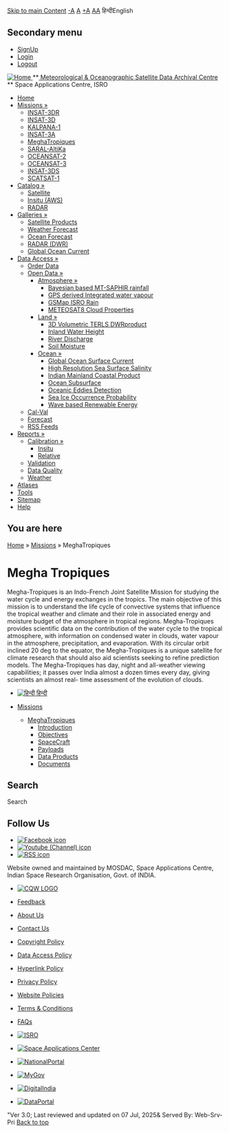 [Skip to main Content](https://www.mosdac.gov.in/megha-tropiques?language=en#main-content "Skip to main Content")
[-A](javascript:;) [A](javascript:;) [+A](javascript:;)
[A](javascript:drupalHighContrast.enableStyles\(\))[A](javascript:drupalHighContrast.disableStyles\(\))
हिन्दीEnglish
## Secondary menu
  * [SignUp](https://www.mosdac.gov.in/internal/registration?language=en)
  * [Login](https://www.mosdac.gov.in/internal/uops?language=en)
  * [Logout](https://www.mosdac.gov.in/internal/logout?language=en)

[ ![Home](https://www.mosdac.gov.in/sites/default/files/mosdac_small.png) ](https://www.mosdac.gov.in/?language=en "Home")
**[ Meteorological & Oceanographic Satellite Data Archival Centre](https://www.mosdac.gov.in/?language=en "Home") **
Space Applications Centre, ISRO 
  * [Home](https://www.mosdac.gov.in/?language=en)
  * [Missions »](https://www.mosdac.gov.in/megha-tropiques?language=en)
    * [INSAT-3DR](https://www.mosdac.gov.in/insat-3dr?language=en)
    * [INSAT-3D](https://www.mosdac.gov.in/insat-3d?language=en)
    * [KALPANA-1](https://www.mosdac.gov.in/kalpana-1?language=en)
    * [INSAT-3A](https://www.mosdac.gov.in/insat-3a?language=en)
    * [MeghaTropiques](https://www.mosdac.gov.in/megha-tropiques?language=en)
    * [SARAL-AltiKa](https://www.mosdac.gov.in/saral-altika?language=en)
    * [OCEANSAT-2](https://www.mosdac.gov.in/oceansat-2?language=en)
    * [OCEANSAT-3](https://www.mosdac.gov.in/oceansat-3?language=en)
    * [INSAT-3DS](https://www.mosdac.gov.in/insat-3ds?language=en)
    * [SCATSAT-1](https://www.mosdac.gov.in/scatsat-1?language=en)
  * [Catalog »](https://www.mosdac.gov.in/megha-tropiques?language=en)
    * [Satellite](https://www.mosdac.gov.in/internal/catalog-satellite?language=en)
    * [Insitu (AWS)](https://www.mosdac.gov.in/internal/catalog-insitu?language=en)
    * [RADAR](https://www.mosdac.gov.in/internal/catalog-radar?language=en)
  * [Galleries »](https://www.mosdac.gov.in/megha-tropiques?language=en)
    * [Satellite Products](https://www.mosdac.gov.in/internal/gallery?language=en)
    * [Weather Forecast](https://www.mosdac.gov.in/internal/gallery/weather?language=en)
    * [Ocean Forecast](https://www.mosdac.gov.in/internal/gallery/ocean?language=en)
    * [RADAR (DWR)](https://www.mosdac.gov.in/internal/gallery/dwr?language=en)
    * [Global Ocean Current](https://www.mosdac.gov.in/internal/gallery/current?language=en)
  * [Data Access »](https://www.mosdac.gov.in/megha-tropiques?language=en)
    * [Order Data](https://www.mosdac.gov.in/internal/uops?language=en)
    * [Open Data »](https://www.mosdac.gov.in/megha-tropiques?language=en)
      * [Atmosphere »](https://www.mosdac.gov.in/megha-tropiques?language=en)
        * [Bayesian based MT-SAPHIR rainfall](https://www.mosdac.gov.in/bayesian-based-mt-saphir-rainfall?language=en)
        * [GPS derived Integrated water vapour](https://www.mosdac.gov.in/gps-derived-integrated-water-vapour?language=en)
        * [GSMap ISRO Rain](https://www.mosdac.gov.in/gsmap-isro-rain?language=en)
        * [METEOSAT8 Cloud Properties](https://www.mosdac.gov.in/meteosat8-cloud-properties?language=en)
      * [Land »](https://www.mosdac.gov.in/megha-tropiques?language=en)
        * [3D Volumetric TERLS DWRproduct](https://www.mosdac.gov.in/3d-volumetric-terls-dwrproduct?language=en)
        * [Inland Water Height](https://www.mosdac.gov.in/inland-water-height?language=en)
        * [River Discharge](https://www.mosdac.gov.in/river-discharge?language=en)
        * [Soil Moisture](https://www.mosdac.gov.in/soil-moisture-0?language=en)
      * [Ocean »](https://www.mosdac.gov.in/megha-tropiques?language=en)
        * [Global Ocean Surface Current](https://www.mosdac.gov.in/global-ocean-surface-current?language=en)
        * [High Resolution Sea Surface Salinity](https://www.mosdac.gov.in/high-resolution-sea-surface-salinity?language=en)
        * [Indian Mainland Coastal Product](https://www.mosdac.gov.in/indian-mainland-coastal-product?language=en)
        * [Ocean Subsurface](https://www.mosdac.gov.in/ocean-subsurface?language=en)
        * [Oceanic Eddies Detection](https://www.mosdac.gov.in/oceanic-eddies-detection?language=en)
        * [Sea Ice Occurrence Probability](https://www.mosdac.gov.in/sea-ice-occurrence-probability?language=en)
        * [Wave based Renewable Energy](https://www.mosdac.gov.in/wave-based-renewable-energy?language=en)
    * [Cal-Val](https://www.mosdac.gov.in/internal/calval-data?language=en)
    * [Forecast](https://www.mosdac.gov.in/internal/forecast-menu?language=en)
    * [RSS Feeds](https://www.mosdac.gov.in/rss-feed?language=en "ISROCast")
  * [Reports »](https://www.mosdac.gov.in/megha-tropiques?language=en)
    * [Calibration »](https://www.mosdac.gov.in/megha-tropiques?language=en)
      * [Insitu](https://www.mosdac.gov.in/insitu?language=en)
      * [Relative](https://www.mosdac.gov.in/calibration-reports?language=en)
    * [Validation](https://www.mosdac.gov.in/validation-reports?language=en)
    * [Data Quality](https://www.mosdac.gov.in/data-quality?language=en)
    * [Weather](https://www.mosdac.gov.in/weather-reports?language=en)
  * [Atlases](https://www.mosdac.gov.in/atlases?language=en)
  * [Tools](https://www.mosdac.gov.in/tools?language=en)
  * [Sitemap](https://www.mosdac.gov.in/sitemap?language=en)
  * [Help](https://www.mosdac.gov.in/help?language=en)


## You are here
[Home](https://www.mosdac.gov.in/?language=en) » [Missions](https://www.mosdac.gov.in/megha-tropiques?language=en) » MeghaTropiques
# Megha Tropiques
Megha-Tropiques is an Indo-French Joint Satellite Mission for studying the water cycle and energy exchanges in the tropics. The main objective of this mission is to understand the life cycle of convective systems that influence the tropical weather and climate and their role in associated energy and moisture budget of the atmosphere in tropical regions. Megha-Tropiques provides scientific data on the contribution of the water cycle to the tropical atmosphere, with information on condensed water in clouds, water vapour in the atmosphere, precipitation, and evaporation. With its circular orbit inclined 20 deg to the equator, the Megha-Tropiques is a unique satellite for climate research that should also aid scientists seeking to refine prediction models. The Megha-Tropiques has day, night and all-weather viewing capabilities; it passes over India almost a dozen times every day, giving scientists an almost real- time assessment of the evolution of clouds.
  * [![हिन्दी](https://www.mosdac.gov.in/sites/all/modules/languageicons/flags/hi.png) हिन्दी](https://www.mosdac.gov.in/node/72?language=hi)


  * [Missions](https://www.mosdac.gov.in/megha-tropiques?language=en)
    * [ MeghaTropiques](https://www.mosdac.gov.in/megha-tropiques?language=en)
      * [Introduction](https://www.mosdac.gov.in/megha-tropiques-introduction?language=en)
      * [Objectives](https://www.mosdac.gov.in/megha-tropiques-objectives?language=en)
      * [SpaceCraft](https://www.mosdac.gov.in/megha-tropiques-spacecraft?language=en)
      * [Payloads](https://www.mosdac.gov.in/megha-tropiques-payloads?language=en)
      * [Data Products](https://www.mosdac.gov.in/internal/catalog-meghatropiques?language=en)
      * [Documents](https://www.mosdac.gov.in/megha-tropiques-references?language=en)


## Search
Search 
## Follow Us
  * [![Facebook icon](https://www.mosdac.gov.in/sites/all/modules/social_media_links/libraries/elegantthemes/PNG/facebook.png)](https://www.facebook.com/mosdac.sac.isro "Facebook")
  * [![Youtube \(Channel\) icon](https://www.mosdac.gov.in/sites/all/modules/social_media_links/libraries/elegantthemes/PNG/youtube.png)](http://www.youtube.com/channel/UCDVkai9WIgY2ZgrlF_08Yeg "Youtube \(Channel\)")
  * [![RSS icon](https://www.mosdac.gov.in/sites/all/modules/social_media_links/libraries/elegantthemes/PNG/rss.png)](https://www.mosdac.gov.in/?language=enrss.xml "RSS")


Website owned and maintained by MOSDAC, Space Applications Centre, Indian Space Research Organisation, Govt. of INDIA.
  * [![CQW LOGO](https://www.mosdac.gov.in/docs/cqw_logo.gif)](https://www.mosdac.gov.in/docs/STQC.pdf "Quality Certificate")


  * [Feedback](https://www.mosdac.gov.in/mosdac-feedback?language=en)
  * [About Us](https://www.mosdac.gov.in/about-us?language=en)
  * [Contact Us](https://www.mosdac.gov.in/contact-us?language=en)
  * [Copyright Policy](https://www.mosdac.gov.in/copyright-policy?language=en)
  * [Data Access Policy](https://www.mosdac.gov.in/data-access-policy?language=en)
  * [Hyperlink Policy](https://www.mosdac.gov.in/hyperlink-policy?language=en)
  * [Privacy Policy](https://www.mosdac.gov.in/privacy-policy?language=en)
  * [Website Policies](https://www.mosdac.gov.in/website-policies?language=en)
  * [Terms & Conditions](https://www.mosdac.gov.in/terms-conditions?language=en)
  * [FAQs](https://www.mosdac.gov.in/faq-page?language=en)


  * [![ISRO](https://www.mosdac.gov.in/sites/default/files/styles/thumbnail/public/logo-transparent.png?itok=IUS20l-w)](http://www.isro.gov.in)
  * [![Space Applications Center](https://www.mosdac.gov.in/sites/default/files/styles/thumbnail/public/saclogo.png?itok=_Jv4AuIn)](http://www.sac.gov.in)
  * [![NationalPortal](https://www.mosdac.gov.in/sites/default/files/styles/thumbnail/public/india-gov_0.png?itok=yssAPH3m)](http://www.india.gov.in)
  * [![MyGov](https://www.mosdac.gov.in/sites/default/files/styles/thumbnail/public/mygov_0.png?itok=Po-dzdT3)](http://mygov.in/)
  * [![DigitalIndia](https://www.mosdac.gov.in/sites/default/files/styles/thumbnail/public/digital-india_0.png?itok=ntlP7atE)](http://www.digitalindia.gov.in/)
  * [![DataPortal](https://www.mosdac.gov.in/sites/default/files/styles/thumbnail/public/data-gov.png?itok=qYA78FgB)](http://data.gov.in)


"Ver 3.0; Last reviewed and updated on 07 Jul, 2025& Served By: Web-Srv-Pri
[](https://www.mosdac.gov.in/megha-tropiques?language=en "Previous")[](https://www.mosdac.gov.in/megha-tropiques?language=en "Next")
[](https://www.mosdac.gov.in/megha-tropiques?language=en)
[](https://www.mosdac.gov.in/megha-tropiques?language=en "Previous")[](https://www.mosdac.gov.in/megha-tropiques?language=en "Next")
[](https://www.mosdac.gov.in/megha-tropiques?language=en "Close")[](https://www.mosdac.gov.in/megha-tropiques?language=en)[](https://www.mosdac.gov.in/megha-tropiques?language=en)[](https://www.mosdac.gov.in/megha-tropiques?language=en "Pause Slideshow")[](https://www.mosdac.gov.in/megha-tropiques?language=en "Play Slideshow")
[Back to top](https://www.mosdac.gov.in/megha-tropiques?language=en#top)
